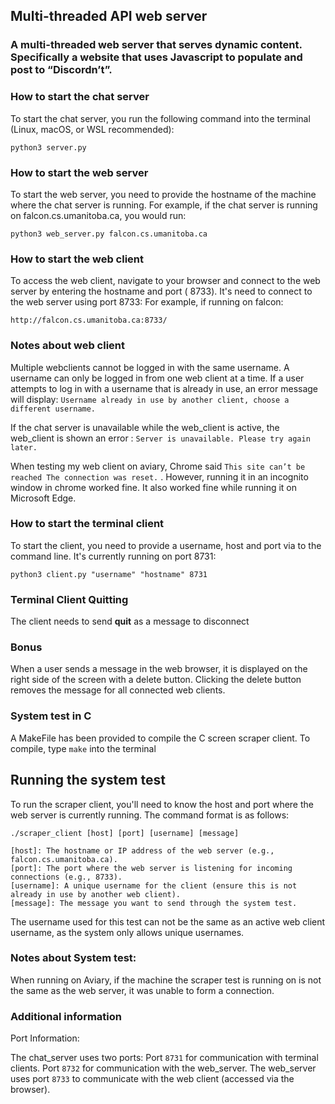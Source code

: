 ## Multi-threaded API web server
### A multi-threaded web server that serves dynamic content. Specifically a website that uses Javascript to populate and post to “Discordn’t”.
### How to start the chat server

To start the chat server, you run the following command into the terminal (Linux, macOS, or WSL recommended):

```
python3 server.py
```

### How to start the web server

To start the web server, you need to provide the hostname of the machine where the chat server is running. For example,
if the chat server is running on falcon.cs.umanitoba.ca, you would run:

```
python3 web_server.py falcon.cs.umanitoba.ca
```

### How to start the web client

To access the web client, navigate to your browser and connect to the web server by entering the hostname and port (
8733). It's need to connect to the web
server using port 8733:
For example, if running on falcon:

```
http://falcon.cs.umanitoba.ca:8733/
```

### Notes about web client

Multiple webclients cannot be logged in with the same username. A username can only be logged in from one web client at
a time. If a user attempts to log in with a username that is already in use, an error message will display:
```Username already in use by another client, choose a different username.```

If the chat server is unavailable while the web_client is active, the web_client is shown an error :
```Server is unavailable. Please try again later.```

When testing my web client on aviary, Chrome said ```This site can’t be reached
The connection was reset.``` . However, running it in an incognito window in chrome worked fine. It also worked fine while
running it on Microsoft Edge.

### How to start the terminal client

To start the client, you need to provide a username, host and port via to the command line. It's currently running on
port 8731:

```
python3 client.py "username" "hostname" 8731
```

### Terminal Client Quitting

The client needs to send **quit** as a message to disconnect

### Bonus

When a user sends a message in the web browser, it is displayed on the right side of the screen
with a delete button. Clicking the delete button removes the message for all connected web clients.

### System test in C

A MakeFile has been provided to compile the C screen scraper client. To compile, type
```make``` into the terminal

## Running the system test

To run the scraper client, you'll need to know the host and port where the web server is currently running. The command
format is as follows:

```
./scraper_client [host] [port] [username] [message]

[host]: The hostname or IP address of the web server (e.g., falcon.cs.umanitoba.ca).
[port]: The port where the web server is listening for incoming connections (e.g., 8733).
[username]: A unique username for the client (ensure this is not already in use by another web client).
[message]: The message you want to send through the system test.
```

The username used for this test can not be the same as an active web client username, as the system only allows unique
usernames.

### Notes about System test:

When running on Aviary, if the machine the scraper test is running on is not the same as the web server, it was unable
to form a connection.

### Additional information

Port Information:

The chat_server uses two ports:
Port ```8731``` for communication with terminal clients.
Port ```8732``` for communication with the web_server.
The web_server uses port ```8733``` to communicate with the web client (accessed via the browser).



